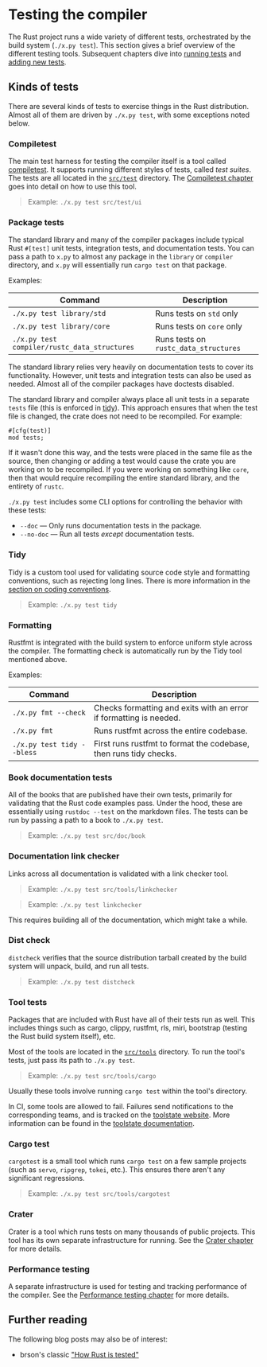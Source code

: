 # Testing the compiler

<!-- toc -->

The Rust project runs a wide variety of different tests, orchestrated by
the build system (`./x.py test`).
This section gives a brief overview of the different testing tools.
Subsequent chapters dive into [running tests](running.md) and [adding new tests](adding.md).

## Kinds of tests

There are several kinds of tests to exercise things in the Rust distribution.
Almost all of them are driven by `./x.py test`, with some exceptions noted below.

### Compiletest

The main test harness for testing the compiler itself is a tool called [compiletest].
It supports running different styles of tests, called *test suites*.
The tests are all located in the [`src/test`] directory.
The [Compiletest chapter][compiletest] goes into detail on how to use this tool.

> Example: `./x.py test src/test/ui`

[compiletest]: compiletest.md
[`src/test`]: https://github.com/rust-lang/rust/tree/master/src/test

### Package tests

The standard library and many of the compiler packages include typical Rust `#[test]`
unit tests, integration tests, and documentation tests.
You can pass a path to `x.py` to almost any package in the `library` or `compiler` directory,
and `x.py` will essentially run `cargo test` on that package.

Examples:

| Command | Description |
|---------|-------------|
| `./x.py test library/std` | Runs tests on `std` only |
| `./x.py test library/core` | Runs tests on `core` only |
| `./x.py test compiler/rustc_data_structures` | Runs tests on `rustc_data_structures` |

The standard library relies very heavily on documentation tests to cover its functionality.
However, unit tests and integration tests can also be used as needed.
Almost all of the compiler packages have doctests disabled.

The standard library and compiler always place all unit tests in a separate `tests` file
(this is enforced in [tidy][tidy-unit-tests]).
This approach ensures that when the test file is changed, the crate does not need to be recompiled.
For example:

```rust,ignore
#[cfg(test)]
mod tests;
```

If it wasn't done this way, and the tests were placed in the same file as the source,
then changing or adding a test would cause the crate you are working on to be recompiled.
If you were working on something like `core`,
then that would require recompiling the entire standard library, and the entirety of `rustc`.

`./x.py test` includes some CLI options for controlling the behavior with these tests:

* `--doc` — Only runs documentation tests in the package.
* `--no-doc` — Run all tests *except* documentation tests.

[tidy-unit-tests]: https://github.com/rust-lang/rust/blob/master/src/tools/tidy/src/unit_tests.rs

### Tidy

Tidy is a custom tool used for validating source code style and formatting conventions,
such as rejecting long lines.
There is more information in the [section on coding conventions](../conventions.md#formatting).

> Example: `./x.py test tidy`

### Formatting

Rustfmt is integrated with the build system to enforce uniform style across the compiler.
The formatting check is automatically run by the Tidy tool mentioned above.

Examples:

| Command | Description |
|---------|-------------|
| `./x.py fmt --check` | Checks formatting and exits with an error if formatting is needed. |
| `./x.py fmt` | Runs rustfmt across the entire codebase. |
| `./x.py test tidy --bless` | First runs rustfmt to format the codebase, then runs tidy checks. |

### Book documentation tests

All of the books that are published have their own tests,
primarily for validating that the Rust code examples pass.
Under the hood, these are essentially using `rustdoc --test` on the markdown files.
The tests can be run by passing a path to a book to `./x.py test`.

> Example: `./x.py test src/doc/book`

### Documentation link checker

Links across all documentation is validated with a link checker tool.

> Example: `./x.py test src/tools/linkchecker`

> Example: `./x.py test linkchecker`

This requires building all of the documentation, which might take a while.

### Dist check

`distcheck` verifies that the source distribution tarball created by the build system
will unpack, build, and run all tests.

> Example: `./x.py test distcheck`

### Tool tests

Packages that are included with Rust have all of their tests run as well.
This includes things such as cargo, clippy, rustfmt, rls, miri, bootstrap
(testing the Rust build system itself), etc.

Most of the tools are located in the [`src/tools`] directory.
To run the tool's tests, just pass its path to `./x.py test`.

> Example: `./x.py test src/tools/cargo`

Usually these tools involve running `cargo test` within the tool's directory.

In CI, some tools are allowed to fail.
Failures send notifications to the corresponding teams, and is tracked on the [toolstate website].
More information can be found in the [toolstate documentation].

[`src/tools`]: https://github.com/rust-lang/rust/tree/master/src/tools/
[toolstate documentation]: https://forge.rust-lang.org/infra/toolstate.html
[toolstate website]: https://rust-lang-nursery.github.io/rust-toolstate/

### Cargo test

`cargotest` is a small tool which runs `cargo test` on a few sample projects
(such as `servo`, `ripgrep`, `tokei`, etc.).
This ensures there aren't any significant regressions.

> Example: `./x.py test src/tools/cargotest`

### Crater

Crater is a tool which runs tests on many thousands of public projects.
This tool has its own separate infrastructure for running.
See the [Crater chapter](crater.md) for more details.

### Performance testing

A separate infrastructure is used for testing and tracking performance of the compiler.
See the [Performance testing chapter](perf.md) for more details.

## Further reading

The following blog posts may also be of interest:

- brson's classic ["How Rust is tested"][howtest]

[howtest]: https://brson.github.io/2017/07/10/how-rust-is-tested
